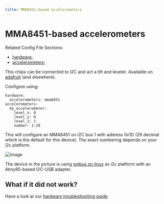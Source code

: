 ```yaml
---
title: MMA8451-based accelerometers
---
```


# MMA8451-based accelerometers


Related Config File Sections:

* [hardware:](../config/hardware.md)
* [accelerometers:](../config/accelerometers.md)

This chips can be connected to I2C and act a tilt and leveler. Available
on
[adafruit](https://learn.adafruit.com/adafruit-mma8451-accelerometer-breakout/overview)
(and elsewhere).

Configure using:

``` mpf-config
hardware:
  accelerometers: mma8451
accelerometers:
  my_accelerometer:
    level_x: 0
    level_y: 0
    level_z: 1
    number: 1-29
```

This will configure an MMA8451 on I2C bus 1 with address 0x1D (29
decimal which is the default for this device). The exact numbering
depends on your i2c platform.

![image](images/mma8451-i2c-usb-accelerometer.jpg)

The device in the picture is using
[smbus on linux](smbus.md)
as i2c platform with an Atiny85-based I2C-USB adapter.

## What if it did not work?

Have a look at our [hardware troubleshooting guide](troubleshooting_hardware/index.md).
